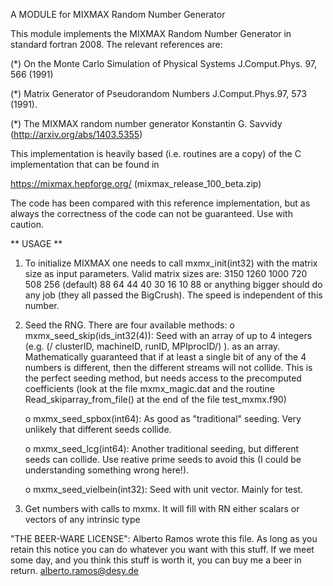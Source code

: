 
A MODULE for MIXMAX Random Number Generator

This module implements the MIXMAX Random Number Generator in 
standard fortran 2008. The relevant references are:

(*) On the Monte Carlo Simulation of Physical Systems
    J.Comput.Phys. 97, 566 (1991)

(*) Matrix Generator of Pseudorandom Numbers 
    J.Comput.Phys.97, 573 (1991).

(*) The MIXMAX random number generator
    Konstantin G. Savvidy (http://arxiv.org/abs/1403.5355)

This implementation is heavily based (i.e. routines are a copy) of 
the C implementation that can be found in 

https://mixmax.hepforge.org/ (mixmax_release_100_beta.zip)

The code has been compared with this reference implementation,
but as always the correctness of the code can not be guaranteed. 
Use with caution.

** USAGE **

1) To initialize MIXMAX one needs to call 
   mxmx_init(int32) with the matrix size as input parameters.
   Valid matrix sizes are: 
   3150 1260 1000 720 508 256 (default) 88 64 44 40 30 16 10
   88 or anything bigger should do any job (they all passed the
   BigCrush). The speed is independent of this number.

2) Seed the RNG. There are four available methods:
   o mxmx_seed_skip(ids_int32(4)): Seed with an array of up 
     to 4 integers (e.g. (/ clusterID, machineID, runID, MPIprocID/) ). 
     as an array. Mathematically guaranteed that if at least a 
     single bit of any of the 4 numbers is different, then 
     the different streams will not collide. This is the 
     perfect seeding method, but needs access to the 
     precomputed coefficients (look at the file mxmx_magic.dat
     and the routine Read_skiparray_from_file() at the end
     of the file test_mxmx.f90)

   o mxmx_seed_spbox(int64): As good as "traditional" seeding. 
     Very unlikely that different seeds collide.

   o mxmx_seed_lcg(int64): Another traditional seeding, but 
     different seeds can collide. Use reative prime seeds
     to avoid this (I could be understanding something wrong 
     here!).

   o mxmx_seed_vielbein(int32): Seed with unit vector. Mainly 
     for test. 

3) Get numbers with calls to mxmx. It will fill with RN
   either scalars or vectors of any intrinsic type 


"THE BEER-WARE LICENSE":
Alberto Ramos wrote this file. As long as you retain this 
notice you can do whatever you want with this stuff. If we meet some 
day, and you think this stuff is worth it, you can buy me a beer in 
return. <alberto.ramos@desy.de>

 
